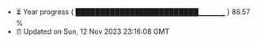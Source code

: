 - ⏳ Year progress { █████████████████████████▁▁▁▁▁ } 86.57 %
- ⏰ Updated on Sun, 12 Nov 2023 23:16:08 GMT

